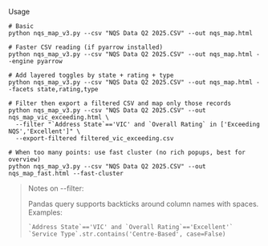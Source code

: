 Usage

```shell
# Basic
python nqs_map_v3.py --csv "NQS Data Q2 2025.CSV" --out nqs_map.html

# Faster CSV reading (if pyarrow installed)
python nqs_map_v3.py --csv "NQS Data Q2 2025.CSV" --out nqs_map.html --engine pyarrow

# Add layered toggles by state + rating + type
python nqs_map_v3.py --csv "NQS Data Q2 2025.CSV" --out nqs_map.html --facets state,rating,type

# Filter then export a filtered CSV and map only those records
python nqs_map_v3.py --csv "NQS Data Q2 2025.CSV" --out nqs_map_vic_exceeding.html \
  --filter "`Address State`=='VIC' and `Overall Rating` in ['Exceeding NQS','Excellent']" \
  --export-filtered filtered_vic_exceeding.csv

# When too many points: use fast cluster (no rich popups, best for overview)
python nqs_map_v3.py --csv "NQS Data Q2 2025.CSV" --out nqs_map_fast.html --fast-cluster
```

> Notes on --filter:
> 
> Pandas query supports backticks around column names with spaces.
> Examples:
> 
> ```
> `Address State`=='VIC' and `Overall Rating`=='Excellent'`
> `Service Type`.str.contains('Centre-Based', case=False)
> ```